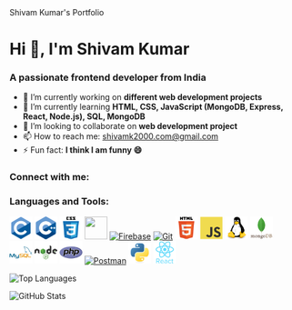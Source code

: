 <!DOCTYPE html>
<html lang="en">
<head>
  <meta charset="UTF-8">
  Shivam Kumar's Portfolio
</head>
<body>

  <h1>Hi 👋, I'm Shivam Kumar</h1>
  <h3>A passionate frontend developer from India</h3>

  <div class="section">
    <ul>
      <li>🔭 I’m currently working on <strong>different web development projects</strong></li>
      <li>🌱 I’m currently learning <strong>HTML, CSS, JavaScript (MongoDB, Express, React, Node.js), SQL, MongoDB</strong></li>
      <li>👯 I’m looking to collaborate on <strong>web development project</strong></li>
      <li>📫 How to reach me: <a href="mailto:shivamk2000.com@gmail.com">shivamk2000.com@gmail.com</a></li>
      <li>⚡ Fun fact: <strong>I think I am funny 😄</strong></li>
    </ul>
  </div>

  <div class="section">
    <h3>Connect with me:</h3>
    <!-- You can add social links here -->
  </div>

  <div class="section">
    <h3>Languages and Tools:</h3>
    <p>
      <!-- Icons -->
      <a href="https://www.cprogramming.com/" target="_blank"><img src="https://raw.githubusercontent.com/devicons/devicon/master/icons/c/c-original.svg" alt="C" width="40" height="40"/></a>
      <a href="https://www.w3schools.com/cpp/" target="_blank"><img src="https://raw.githubusercontent.com/devicons/devicon/master/icons/cplusplus/cplusplus-original.svg" alt="C++" width="40" height="40"/></a>
      <a href="https://www.w3schools.com/css/" target="_blank"><img src="https://raw.githubusercontent.com/devicons/devicon/master/icons/css3/css3-original-wordmark.svg" alt="CSS3" width="40" height="40"/></a>
      <a href="https://expressjs.com" target="_blank"><img src="https://img.icons8.com/?size=100&id=PZQVBAxaueDJ&format=png&color=000000" width="40" height="40"/></a>
      <a href="https://firebase.google.com/" target="_blank"><img src="https://www.svgrepo.com/show/353735/firebase.svg" alt="Firebase" width="40" height="40"/></a>
      <a href="https://git-scm.com/" target="_blank"><img src="https://www.vectorlogo.zone/logos/git-scm/git-scm-icon.svg" alt="Git" width="40" height="40"/></a>
      <a href="https://www.w3.org/html/" target="_blank"><img src="https://raw.githubusercontent.com/devicons/devicon/master/icons/html5/html5-original-wordmark.svg" alt="HTML5" width="40" height="40"/></a>
      <a href="https://developer.mozilla.org/en-US/docs/Web/JavaScript" target="_blank"><img src="https://raw.githubusercontent.com/devicons/devicon/master/icons/javascript/javascript-original.svg" alt="JavaScript" width="40" height="40"/></a>
      <a href="https://www.linux.org/" target="_blank"><img src="https://raw.githubusercontent.com/devicons/devicon/master/icons/linux/linux-original.svg" alt="Linux" width="40" height="40"/></a>
      <a href="https://www.mongodb.com/" target="_blank"><img src="https://raw.githubusercontent.com/devicons/devicon/master/icons/mongodb/mongodb-original-wordmark.svg" alt="MongoDB" width="40" height="40"/></a>
      <a href="https://www.mysql.com/" target="_blank"><img src="https://raw.githubusercontent.com/devicons/devicon/master/icons/mysql/mysql-original-wordmark.svg" alt="MySQL" width="40" height="40"/></a>
      <a href="https://nodejs.org" target="_blank"><img src="https://raw.githubusercontent.com/devicons/devicon/master/icons/nodejs/nodejs-original-wordmark.svg" alt="NodeJS" width="40" height="40"/></a>
      <a href="https://www.php.net" target="_blank"><img src="https://raw.githubusercontent.com/devicons/devicon/master/icons/php/php-original.svg" alt="PHP" width="40" height="40"/></a>
      <a href="https://postman.com" target="_blank"><img src="https://www.vectorlogo.zone/logos/getpostman/getpostman-icon.svg" alt="Postman" width="40" height="40"/></a>
      <a href="https://www.python.org" target="_blank"><img src="https://raw.githubusercontent.com/devicons/devicon/master/icons/python/python-original.svg" alt="Python" width="40" height="40"/></a>
      <a href="https://reactjs.org/" target="_blank"><img src="https://raw.githubusercontent.com/devicons/devicon/master/icons/react/react-original-wordmark.svg" alt="React" width="40" height="40"/></a>
    </p>
  </div>

  <div class="section">
    <p><img src="https://github-readme-stats.vercel.app/api/top-langs?username=Rogshivam&show_icons=true&locale=en&layout=compact" alt="Top Languages" /></p>
    <p><img src="https://github-readme-stats.vercel.app/api?username=Rogshivam&show_icons=true&locale=en" alt="GitHub Stats" /></p>
  </div>

</body>
</html>
